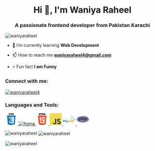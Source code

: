 
<h1 align="center">Hi 👋, I'm Waniya Raheel</h1>
<h3 align="center">A passionate frontend developer from Pakistan Karachi</h3>
<p align="left"> <img src="https://komarev.com/ghpvc/?username=waniyaraheel&label=Profile%20views&color=0e75b6&style=flat" alt="waniyaraheel" /> </p>

- 🌱 I’m currently learning **Web Development**

- 📫 How to reach me **waniyaraheel4@gmail.com**

- ⚡ Fun fact **I am Funny**

<h3 align="left">Connect with me:</h3>
<p align="left">
<a href="https://instagram.com/waniyaraheel4" target="blank"><img align="center" src="https://raw.githubusercontent.com/rahuldkjain/github-profile-readme-generator/master/src/images/icons/Social/instagram.svg" alt="waniyaraheel4" height="30" width="40" /></a>
</p>

<h3 align="left">Languages and Tools:</h3>
<p align="left"> <a href="https://www.w3schools.com/css/" target="_blank" rel="noreferrer"> <img src="https://raw.githubusercontent.com/devicons/devicon/master/icons/css3/css3-original-wordmark.svg" alt="css3" width="40" height="40"/> </a> <a href="https://www.figma.com/" target="_blank" rel="noreferrer"> <img src="https://www.vectorlogo.zone/logos/figma/figma-icon.svg" alt="figma" width="40" height="40"/> </a> <a href="https://www.w3.org/html/" target="_blank" rel="noreferrer"> <img src="https://raw.githubusercontent.com/devicons/devicon/master/icons/html5/html5-original-wordmark.svg" alt="html5" width="40" height="40"/> </a> <a href="https://developer.mozilla.org/en-US/docs/Web/JavaScript" target="_blank" rel="noreferrer"> <img src="https://raw.githubusercontent.com/devicons/devicon/master/icons/javascript/javascript-original.svg" alt="javascript" width="40" height="40"/> </a> <a href="https://www.mysql.com/" target="_blank" rel="noreferrer"> <img src="https://raw.githubusercontent.com/devicons/devicon/master/icons/mysql/mysql-original-wordmark.svg" alt="mysql" width="40" height="40"/> </a> <a href="https://www.php.net" target="_blank" rel="noreferrer"> <img src="https://raw.githubusercontent.com/devicons/devicon/master/icons/php/php-original.svg" alt="php" width="40" height="40"/> </a> </p>

<p><img align="left" src="https://github-readme-stats.vercel.app/api/top-langs?username=waniyaraheel&show_icons=true&locale=en&layout=compact" alt="waniyaraheel" /></p>

<p>&nbsp;<img align="center" src="https://github-readme-stats.vercel.app/api?username=waniyaraheel&show_icons=true&locale=en" alt="waniyaraheel" /></p>

<p><img align="center" src="https://github-readme-streak-stats.herokuapp.com/?user=waniyaraheel&" alt="waniyaraheel" /></p>
